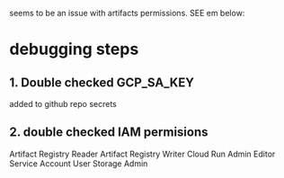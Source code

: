 seems to be an issue with artifacts permissions. SEE em below:

# debugging steps

## 1. Double checked GCP_SA_KEY

added to github repo secrets

## 2. double checked IAM permisions

Artifact Registry Reader
Artifact Registry Writer
Cloud Run Admin
Editor
Service Account User
Storage Admin

